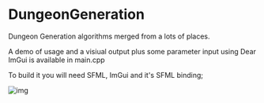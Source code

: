 # DungeonGeneration

Dungeon Generation algorithms merged from a lots of places.

A demo of usage and a visiual output plus some parameter input using Dear ImGui is available in main.cpp

To build it you will need SFML, ImGui and it's SFML binding;

![img](http://storage7.static.itmages.com/i/16/0915/h_1473968534_4352060_5709659765.png)

